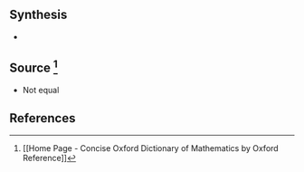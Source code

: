 ## Synthesis
- 
## Source [^1]
- Not equal
## References

[^1]: [[Home Page - Concise Oxford Dictionary of Mathematics by Oxford Reference]]